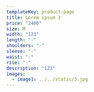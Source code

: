 ```yaml
---
templateKey: product-page
title: Lorem ipsum 3
price: "2400"
size: M
width: "123"
length: "-"
shoulders: "-"
sleeve: "-"
waist: "-"
rise: "-"
description: "123"
images:
  - image1: ../../static/3.jpg
---
```

